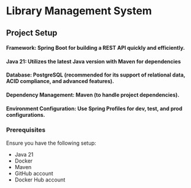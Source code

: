 # Library Management System

## Project Setup
#### Framework: Spring Boot for building a REST API quickly and efficiently.
#### Java 21: Utilizes the latest Java version with Maven for dependencies
#### Database: PostgreSQL (recommended for its support of relational data, ACID compliance, and advanced features).
#### Dependency Management: Maven (to handle project dependencies).
#### Environment Configuration: Use Spring Profiles for dev, test, and prod configurations.

### Prerequisites
Ensure you have the following setup:
- Java 21
- Docker
- Maven
- GitHub account
- Docker Hub account